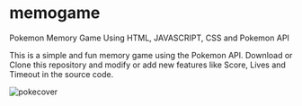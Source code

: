 # memogame
Pokemon Memory Game Using HTML, JAVASCRIPT, CSS and Pokemon API


This is a simple and fun memory game using the Pokemon API. Download or Clone this repository and modify or add new features like Score, Lives and Timeout in the source code.

![pokecover](https://user-images.githubusercontent.com/48213736/193338434-7713f1ff-3ed1-49c3-aaef-2db41f87f3a7.png)

